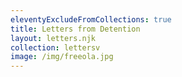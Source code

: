 ```yaml
---
eleventyExcludeFromCollections: true
title: Letters from Detention
layout: letters.njk
collection: lettersv
image: /img/freeola.jpg
---
```


